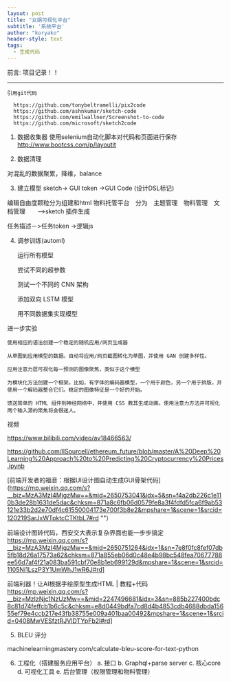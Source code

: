 ```yaml
---
layout: post
title: "女娲可视化平台"
subtitle: '系统平台'
author: "koryako"
header-style: text
tags:
  - 生成代码
---
```


前言: 项目记录！！

---

    引用git代码

      https://github.com/tonybeltramelli/pix2code
      https://github.com/ashnkumar/sketch-code
      https://github.com/emilwallner/Screenshot-to-code
      https://github.com/microsoft/sketch2code


1. 数据收集器
 使用selenium自动化脚本对代码和页面进行保存
 http://www.bootcss.com/p/layoutit

2. 数据清理

 对混乱的数据聚累，降维，balance


3. 建立模型
 sketch-> GUI token ->GUI Code (设计DSL标记)

 编辑自由度颗粒分为组建和html
 物料托管平台　分为　主题管理　物料管理　文档管理　　-->sketch 插件生成

 任务描述－>任务token ->逻辑js

4. 调参训练(automl)


    运行所有模型

    尝试不同的超参数

    测试一个不同的 CNN 架构

    添加双向 LSTM 模型

    用不同数据集实现模型


进一步实验


    使用相应的语法创建一个稳定的随机应用/网页生成器

    从草图到应用模型的数据。自动将应用/网页截图转化为草图，并使用 GAN 创建多样性。

    应用注意力层可视化每一预测的图像聚焦，类似于这个模型

    为模块化方法创建一个框架。比如，有字体的编码器模型，一个用于颜色，另一个用于排版，并使用一个解码器整合它们。稳定的图像特征是一个好的开始。

    馈送简单的 HTML 组件到神经网络中，并使用 CSS 教其生成动画。使用注意力方法并可视化两个输入源的聚焦将会很迷人。 

视频

https://www.bilibili.com/video/av18466563/

https://github.com/llSourcell/ethereum_future/blob/master/A%20Deep%20Learning%20Approach%20to%20Predicting%20Cryptocurrency%20Prices.ipynb

[前端开发者的福音：根据UI设计图自动生成GUI骨架代码](https://mp.weixin.qq.com/s?__biz=MzA3MzI4MjgzMw==&mid=2650753041&idx=5&sn=f4a2db226c1e110b3de28b1631de5dac&chksm=871a8c6fb06d0579fe8a3f4fdfd5fca6f9ab53121e33b2d2e70df4c61550004173e700f3b8e2&mpshare=1&scene=1&srcid=120219SarJxWTpktcCTKtbL7#rd ""）


前端设计图转代码，西安交大表示复杂界面也能一步步搞定
https://mp.weixin.qq.com/s?__biz=MzA3MzI4MjgzMw==&mid=2650751264&idx=1&sn=7e8f0fc8fef07db5fb18d26a17573a62&chksm=871a855eb06d0c48e4b98bc548fea70677788ee56d7af4f21a083ba591cbf70e8b1eb699129d&mpshare=1&scene=1&srcid=1105Ni1LszP3Y1UmWhJ1wR6J#rd]


前端利器！让AI根据手绘原型生成HTML | 教程+代码
https://mp.weixin.qq.com/s?__biz=MzIzNjc1NzUzMw==&mid=2247496681&idx=3&sn=885b227400bdc8c81d74feffcb1b6c5c&chksm=e8d0449bdfa7cd8d4b4853cdb4688dbda15655ef79e4ccb217e43fb38755e009a401baa00492&mpshare=1&scene=1&srcid=0408MwVESfztRJVlDTYpFb2l#rd]


5. BLEU 评分

machinelearningmastery.com/calculate-bleu-score-for-text-python

6. 工程化（搭建服务应用平台）
a. 接口
b. Graphql+parse server
c. 核心core
d. 可视化工具
e. 后台管理（权限管理和物料管理）

